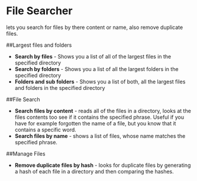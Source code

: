 # File Searcher

lets you search for files by there content or name, also remove duplicate files.

##Largest files and folders

- **Search by files** - Shows you a list of all of the largest files in the specified directory
- **Search by folders** - Shows you a list of all the largest folders in the specified directory
- **Folders and sub folders** - Shows you a list of both, all the largest files and folders in the specified directory

##File Search

- **Search files by content** - reads all of the files in a directory, looks at the files contents too see if it contains the specified phrase. Useful if you have for example forgotten the name of a file, but you know that it contains a specific word.
- **Search files by name** - shows a list of files, whose name matches the specified phrase.

##Manage Files

- **Remove duplicate files by hash** - looks for duplicate files by generating a hash of each file in a directory and then comparing the hashes.
